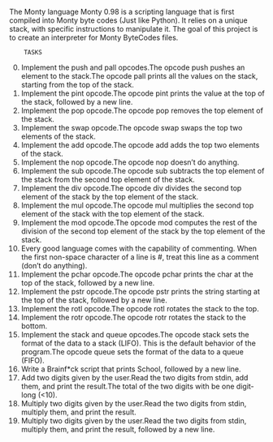 The Monty language
Monty 0.98 is a scripting language that is first compiled into Monty byte codes (Just like Python). It relies on a unique stack, with specific instructions to manipulate it. The goal of this project is to create an interpreter for Monty ByteCodes files.
		
		TASKS

0. Implement the push and pall opcodes.The opcode push pushes an element to the stack.The opcode pall prints all the values on the stack, starting from the top of the stack.
1. Implement the pint opcode.The opcode pint prints the value at the top of the stack, followed by a new line.
2. Implement the pop opcode.The opcode pop removes the top element of the stack.
3. Implement the swap opcode.The opcode swap swaps the top two elements of the stack.
4. Implement the add opcode.The opcode add adds the top two elements of the stack.
5. Implement the nop opcode.The opcode nop doesn’t do anything.
6. Implement the sub opcode.The opcode sub subtracts the top element of the stack from the second top element of the stack.
7. Implement the div opcode.The opcode div divides the second top element of the stack by the top element of the stack.
8. Implement the mul opcode.The opcode mul multiplies the second top element of the stack with the top element of the stack.
9. Implement the mod opcode.The opcode mod computes the rest of the division of the second top element of the stack by the top element of the stack.
10. Every good language comes with the capability of commenting. When the first non-space character of a line is #, treat this line as a comment (don’t do anything).
11. Implement the pchar opcode.The opcode pchar prints the char at the top of the stack, followed by a new line.
12. Implement the pstr opcode.The opcode pstr prints the string starting at the top of the stack, followed by a new line.
13. Implement the rotl opcode.The opcode rotl rotates the stack to the top.
14. Implement the rotr opcode.The opcode rotr rotates the stack to the bottom.
15. Implement the stack and queue opcodes.The opcode stack sets the format of the data to a stack (LIFO). This is the default behavior of the program.The opcode queue sets the format of the data to a queue (FIFO).
16. Write a Brainf*ck script that prints School, followed by a new line.
17. Add two digits given by the user.Read the two digits from stdin, add them, and print the result.The total of the two digits with be one digit-long (<10).
18. Multiply two digits given by the user.Read the two digits from stdin, multiply them, and print the result.
19. Multiply two digits given by the user.Read the two digits from stdin, multiply them, and print the result, followed by a new line.

